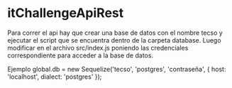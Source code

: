 # itChallengeApiRest

Para correr el api hay que crear una base de datos con el nombre tecso y ejecutar el script que se encuentra dentro de la carpeta database.
Luego modificar en el archivo src/index.js poniendo las credenciales correspondiente para acceder a la base de datos.

Ejemplo
global.db = new Sequelize('tecso', 'postgres', 'contraseña', {
    host: 'localhost',
    dialect: 'postgres'
});
